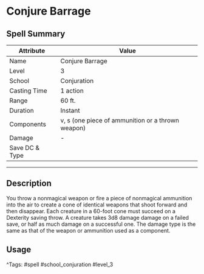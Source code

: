 # Conjure Barrage

## Spell Summary

| Attribute        | Value                  |
|------------------|------------------------|
| Name             | Conjure Barrage                 |
| Level            | 3                |
| School           | Conjuration          |
| Casting Time     | 1 action              |
| Range            | 60 ft.            |
| Duration         | Instant             |
| Components       | v, s (one piece of ammunition or a thrown weapon)             |
| Damage           | -               |
| Save DC & Type   |              |

---

## Description

You throw a nonmagical weapon or fire a piece of nonmagical ammunition into the air to create a cone of identical weapons that shoot forward and then disappear. Each creature in a 60-foot cone must succeed on a Dexterity saving throw. A creature takes 3d8 damage damage on a failed save, or half as much damage on a successful one. The damage type is the same as that of the weapon or ammunition used as a component.

## Usage


^Tags: #spell #school_conjuration #level_3